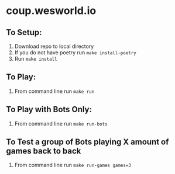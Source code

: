 # coup.wesworld.io

## To Setup:

1. Download repo to local directory
2. If you do not have poetry run `make install-poetry`
3. Run `make install`


## To Play:

1. From command line run `make run`


## To Play with Bots Only:

1. From command line run `make run-bots`


## To Test a group of Bots playing X amount of games back to back
1. From command line run `make run-games games=3`